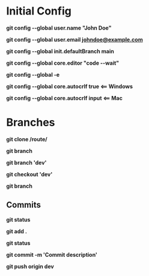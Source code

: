 # Initial Config

**git config --global user.name "John Doe"**

**git config --global user.email johndoe@example.com**

**git config --global init.defaultBranch main**

**git config --global core.editor "code --wait"**

**git config --global -e**

**git config --global core.autocrlf true <== Windows**

**git config --global core.autocrlf input <== Mac**

# Branches

**git clone /route/**

**git branch**

**git branch 'dev'**

**git checkout 'dev'**

**git branch**

## Commits

**git status**

**git add .**

**git status**

**git commit -m 'Commit description'**

**git push origin dev**

